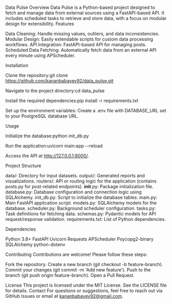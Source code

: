 Data Pulse
Overview
Data Pulse is a Python-based project designed to fetch and manage data from external sources using a FastAPI-based API. It includes scheduled tasks to retrieve and store data, with a focus on modular design for extensibility.
Features

Data Cleaning: Handle missing values, outliers, and data inconsistencies.
Modular Design: Easily extendable scripts for custom data processing workflows.
API Integration: FastAPI-based API for managing posts.
Scheduled Data Fetching: Automatically fetch data from an external API every minute using APScheduler.

Installation

Clone the repository:git clone https://github.com/kananbabayev92/data_pulse.git


Navigate to the project directory:cd data_pulse


Install the required dependencies:pip install -r requirements.txt


Set up the environment variables:
Create a .env file with DATABASE_URL set to your PostgreSQL database URL.



Usage

Initialize the database:python init_db.py


Run the application:uvicorn main:app --reload


Access the API at http://127.0.0.1:8000/.

Project Structure

data/: Directory for input datasets.
output/: Generated reports and visualizations.
routers/: API or routing logic for the application (contains posts.py for post-related endpoints).
__init__.py: Package initialization file.
database.py: Database configuration and connection logic using SQLAlchemy.
init_db.py: Script to initialize the database tables.
main.py: Main FastAPI application script.
models.py: SQLAlchemy models for the database.
scheduler.py: Background scheduler configuration.
tasks.py: Task definitions for fetching data.
schemas.py: Pydantic models for API request/response validation.
requirements.txt: List of Python dependencies.

Dependencies

Python 3.8+
FastAPI
Uvicorn
Requests
APScheduler
Psycopg2-binary
SQLAlchemy
python-dotenv

Contributing
Contributions are welcome! Please follow these steps:

Fork the repository.
Create a new branch (git checkout -b feature-branch).
Commit your changes (git commit -m 'Add new feature').
Push to the branch (git push origin feature-branch).
Open a Pull Request.

License
This project is licensed under the MIT License. See the LICENSE file for details.
Contact
For questions or suggestions, feel free to reach out via GitHub Issues or email at kananbabayev92@gmail.com.
